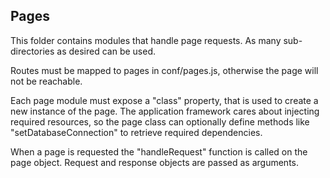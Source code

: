 ## Pages ##

This folder contains modules that handle page requests.
As many sub-directories as desired can be used.

Routes must be mapped to pages in conf/pages.js, otherwise the 
page will not be reachable.

Each page module must expose a "class" property, that is used to 
create a new instance of the page. 
The application framework cares about injecting required resources,
so the page class can optionally define methods like "setDatabaseConnection"
to retrieve required dependencies.

When a page is requested the "handleRequest" function is called on
the page object. Request and response objects are passed as arguments.